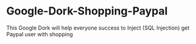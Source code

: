 # Google-Dork-Shopping-Paypal
This Google Dork will help everyone success to Inject (SQL Injection) get Paypal user with shopping
